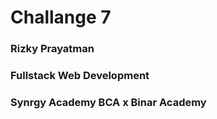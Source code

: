 # Challange 7

### Rizky Prayatman
### Fullstack Web Development
### Synrgy Academy BCA x Binar Academy